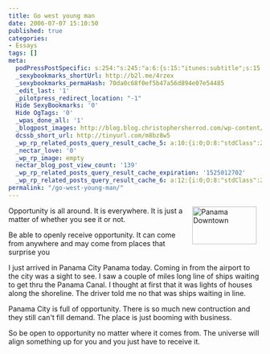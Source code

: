 ```yaml
---
title: Go west young man
date: 2006-07-07 15:10:50
published: true
categories:
- Essays
tags: []
meta:
  podPressPostSpecific: s:254:"s:245:"a:6:{s:15:"itunes:subtitle";s:15:"##PostExcerpt##";s:14:"itunes:summary";s:15:"##PostExcerpt##";s:15:"itunes:keywords";s:17:"##WordPressCats##";s:13:"itunes:author";s:10:"##Global##";s:15:"itunes:explicit";s:2:"No";s:12:"itunes:block";s:2:"No";}";";
  _sexybookmarks_shortUrl: http://b2l.me/4rzex
  _sexybookmarks_permaHash: 70da0c68f0ef5b47a56d894e07e54485
  _edit_last: '1'
  _pilotpress_redirect_location: "-1"
  Hide SexyBookmarks: '0'
  Hide OgTags: '0'
  _wpas_done_all: '1'
  _blogpost_images: http://blog.blog.christophersherrod.com/wp-content/uploads/images/video1.jpg
  dcssb_short_url: http://tinyurl.com/m8bz8w5
  _wp_rp_related_posts_query_result_cache_5: a:10:{i:0;O:8:"stdClass":2:{s:7:"post_id";s:4:"2282";s:5:"score";s:15:"7.7778426494662";}i:1;O:8:"stdClass":2:{s:7:"post_id";s:2:"37";s:5:"score";s:15:"7.7778426494662";}i:2;O:8:"stdClass":2:{s:7:"post_id";s:2:"31";s:5:"score";s:17:"7.451386854473305";}i:3;O:8:"stdClass":2:{s:7:"post_id";s:4:"6929";s:5:"score";s:17:"6.640456638208784";}i:4;O:8:"stdClass":2:{s:7:"post_id";s:3:"350";s:5:"score";s:17:"6.640456638208784";}i:5;O:8:"stdClass":2:{s:7:"post_id";s:4:"7173";s:5:"score";s:18:"1.1373860112574161";}i:6;O:8:"stdClass":2:{s:7:"post_id";s:4:"7162";s:5:"score";s:18:"1.1373860112574161";}i:7;O:8:"stdClass":2:{s:7:"post_id";s:4:"7097";s:5:"score";s:18:"1.1373860112574161";}i:8;O:8:"stdClass":2:{s:7:"post_id";s:4:"7026";s:5:"score";s:18:"1.1373860112574161";}i:9;O:8:"stdClass":2:{s:7:"post_id";s:4:"6995";s:5:"score";s:18:"1.1373860112574161";}}
  _nectar_love: '0'
  _wp_rp_image: empty
  nectar_blog_post_view_count: '139'
  _wp_rp_related_posts_query_result_cache_expiration: '1525012702'
  _wp_rp_related_posts_query_result_cache_6: a:12:{i:0;O:8:"stdClass":2:{s:7:"post_id";s:4:"1052";s:5:"score";s:18:"18.127025272966723";}i:1;O:8:"stdClass":2:{s:7:"post_id";s:4:"2282";s:5:"score";s:18:"11.765369758131078";}i:2;O:8:"stdClass":2:{s:7:"post_id";s:4:"1911";s:5:"score";s:18:"11.765369758131078";}i:3;O:8:"stdClass":2:{s:7:"post_id";s:4:"1356";s:5:"score";s:18:"11.765369758131078";}i:4;O:8:"stdClass":2:{s:7:"post_id";s:3:"888";s:5:"score";s:18:"11.765369758131078";}i:5;O:8:"stdClass":2:{s:7:"post_id";s:3:"410";s:5:"score";s:18:"11.765369758131078";}i:6;O:8:"stdClass":2:{s:7:"post_id";s:2:"37";s:5:"score";s:18:"11.765369758131078";}i:7;O:8:"stdClass":2:{s:7:"post_id";s:4:"3412";s:5:"score";s:18:"11.319082655502658";}i:8;O:8:"stdClass":2:{s:7:"post_id";s:4:"3032";s:5:"score";s:18:"11.319082655502658";}i:9;O:8:"stdClass":2:{s:7:"post_id";s:4:"2296";s:5:"score";s:18:"11.319082655502658";}i:10;O:8:"stdClass":2:{s:7:"post_id";s:4:"1185";s:5:"score";s:18:"11.319082655502658";}i:11;O:8:"stdClass":2:{s:7:"post_id";s:3:"396";s:5:"score";s:18:"11.319082655502658";}}
permalink: "/go-west-young-man/"
---
```

<p><img hspace="10" width="128" height="75" align="right" id="image13" alt="Panama Downtown" src="{{ site.baseurl }}/posts/2006/07/Panama058_edited-1.jpg" />Opportunity is all around.  It is everywhere.  It is just a matter of whether you see it or not.</p>
<p>Be able to openly receive opportunity.  It can come from anywhere and may come from places that surprise you</p>
<p>I just arrived in Panama City Panama today.  Coming in from the airport to the city was a sight to see.  I saw a couple of miles long line of ships waiting to get thru the Panama Canal.  I thought at first that it was lights of houses along the shoreline.  The driver told me no that was ships waiting in line.</p>
<p>Panama City is full of opportunity.  There is so much new contruction and they still can't fill demand.  The place is just booming with business.</p>
<p>So be open to opportunity no matter where it comes from.  The universe will align something up for you and you just have to receive it.</p>
